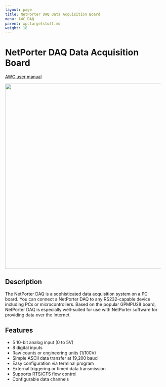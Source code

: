 ```yaml
---
layout: page
title: NetPorter DAQ Data Acquisition Board
menu: AWC DAQ
parent: xpctargetstuff.md
weight: 18
---
```

# NetPorter DAQ Data Acquisition Board

[AWC user manual](http://www.al-williams.com/netporterdaq.pdf)

<p align="center">
<img src="https://github.com/armlab-clemson/armlab_inventory/blob/gh-pages/images/AWCDAQ.jpg?raw=true" width="600px" >
</p>

## Description

The NetPorter DAQ is a sophisticated data acquisition system on a PC board. You can connect a NetPorter DAQ to any RS232-capable device including PCs or microcontrollers.
Based on the popular GPMPU28 board, NetPorter DAQ is especially well-suited for use with NetPorter software for providing data over the Internet.

## Features

 * 5 10-bit analog input (0 to 5V)
 * 8 digital inputs
 * Raw counts or engineering units (1/100V)
 * Simple ASCII data transfer at 19,200 baud
 * Easy configuration via terminal program
 * External triggering or timed data transmission
 * Supports RTS/CTS flow control
 * Configurable data channels
